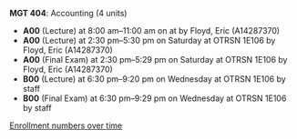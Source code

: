 **MGT 404**: Accounting (4 units)

- **A00** (Lecture) at 8:00 am–11:00 am on  at   by Floyd, Eric (A14287370)
- **A00** (Lecture) at 2:30 pm–5:30 pm on Saturday at OTRSN 1E106 by Floyd, Eric (A14287370)
- **A00** (Final Exam) at 2:30 pm–5:29 pm on Saturday at OTRSN 1E106 by Floyd, Eric (A14287370)
- **B00** (Lecture) at 6:30 pm–9:20 pm on Wednesday at OTRSN 1E106 by staff
- **B00** (Final Exam) at 6:30 pm–9:29 pm on Wednesday at OTRSN 1E106 by staff

[Enrollment numbers over time](./MGT404.tsv)
